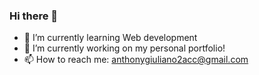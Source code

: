 ### Hi there 👋
 - 🌱 I’m currently learning Web development
 - 🔭 I’m currently working on my personal portfolio!
- 📫 How to reach me: anthonygiuliano2acc@gmail.com

<!--
**PorkyPhoenix091/PorkyPhoenix091** is a ✨ _special_ ✨ repository because its `README.md` (this file) appears on your GitHub profile.

Here are some ideas to get you started:


- 👯 I’m looking to collaborate on ...
- 🤔 I’m looking for help with ...
- 💬 Ask me about ...
- 😄 Pronouns: ...
- ⚡ Fun fact: ...
-->
